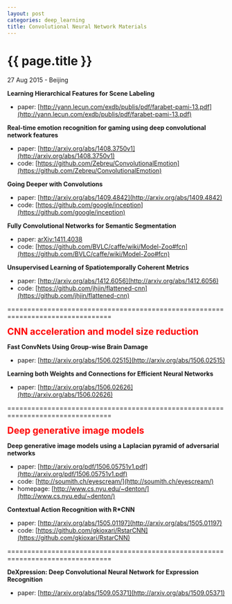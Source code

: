 ```yaml
---
layout: post
categories: deep_learning
title: Convolutional Neural Network Materials
---
```


{{ page.title }}
================

<p class="meta">27 Aug 2015 - Beijing</p>

**Learning Hierarchical Features for Scene Labeling**

- paper: [http://yann.lecun.com/exdb/publis/pdf/farabet-pami-13.pdf](http://yann.lecun.com/exdb/publis/pdf/farabet-pami-13.pdf)

**Real-time emotion recognition for gaming using deep convolutional network features**

- paper: [http://arxiv.org/abs/1408.3750v1](http://arxiv.org/abs/1408.3750v1)
- code: [https://github.com/Zebreu/ConvolutionalEmotion](https://github.com/Zebreu/ConvolutionalEmotion)

**Going Deeper with Convolutions**

- paper: [http://arxiv.org/abs/1409.4842](http://arxiv.org/abs/1409.4842)
- code: [https://github.com/google/inception](https://github.com/google/inception)

**Fully Convolutional Networks for Semantic Segmentation**

- paper: [arXiv:1411.4038](http://arxiv.org/abs/1411.4038)
- code: [https://github.com/BVLC/caffe/wiki/Model-Zoo#fcn](https://github.com/BVLC/caffe/wiki/Model-Zoo#fcn)

**Unsupervised Learning of Spatiotemporally Coherent Metrics**

- paper: [http://arxiv.org/abs/1412.6056](http://arxiv.org/abs/1412.6056)
- code: [https://github.com/jhjin/flattened-cnn](https://github.com/jhjin/flattened-cnn)

================================================================================

<span style="color: red; font-size: 150%; font-weight: bold;">
CNN acceleration and model size reduction
</span>

**Fast ConvNets Using Group-wise Brain Damage**

- paper: [http://arxiv.org/abs/1506.02515](http://arxiv.org/abs/1506.02515)

**Learning both Weights and Connections for Efficient Neural Networks**

- paper: [http://arxiv.org/abs/1506.02626](http://arxiv.org/abs/1506.02626)

================================================================================

<span style="color: red; font-size: 150%; font-weight: bold;">
Deep generative image models
</span>

**Deep generative image models using a Laplacian pyramid of adversarial networks**

- paper: [http://arxiv.org/pdf/1506.05751v1.pdf](http://arxiv.org/pdf/1506.05751v1.pdf)
- code: [http://soumith.ch/eyescream/](http://soumith.ch/eyescream/)
- homepage: [http://www.cs.nyu.edu/~denton/](http://www.cs.nyu.edu/~denton/)

**Contextual Action Recognition with R*CNN**

- paper: [http://arxiv.org/abs/1505.01197](http://arxiv.org/abs/1505.01197)
- code: [https://github.com/gkioxari/RstarCNN](https://github.com/gkioxari/RstarCNN)

================================================================================

**DeXpression: Deep Convolutional Neural Network for Expression Recognition**

- paper: [http://arxiv.org/abs/1509.05371](http://arxiv.org/abs/1509.05371)

